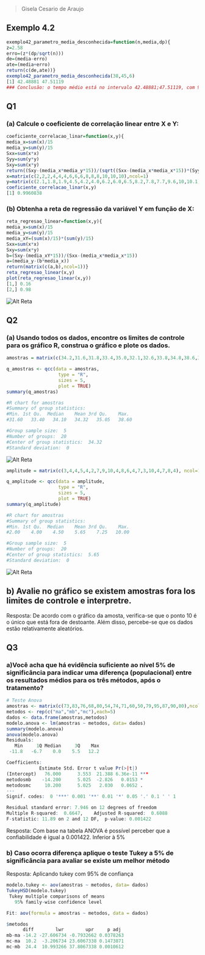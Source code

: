 > Gisela Cesario de Araujo

## Exemplo 4.2
````R
exemplo42_parametro_media_desconhecida=function(n,media,dp){
z=2.58
erro=(z*(dp/sqrt(n)))
de=(media-erro)
ate=(media+erro)
return(c(de,ate))}
exemplo42_parametro_media_desconhecida(38,45,6)
[1] 42.48881 47.51119
### Conclusão: o tempo médio está no intervalo 42.48881;47.51119, com 99% de confiança
````


## Q1
### (a) Calcule o coeficiente de correlação linear entre X e Y:

````R
coeficiente_correlacao_linar=function(x,y){
media_x=sum(x)/15
media_y=sum(y)/15
Sxx=sum(x*x)
Syy=sum(y*y)
Sxy=sum(x*y)
return((Sxy-(media_x*media_y*15))/(sqrt((Sxx-(media_x*media_x*15))*(Syy-(media_y*media_y*15)))))}
x=matrix(c(2,2,2,4,4,4,6,6,6,8,8,8,10,10,10),ncol=1)
y=matrix(c(2.1,1.8,1.9,4.5,4.2,4.0,6.2,6.0,6.5,8.2,7.8,7.7,9.6,10,10.1),ncol=1)
coeficiente_correlacao_linar(x,y)
[1] 0.9960838
````
### (b) Obtenha a reta de regressão da variável Y em função de X:

````R
reta_regresao_linear=function(x,y){
media_x=sum(x)/15
media_y=sum(y)/15
media_xY=(sum(x)/15)*(sum(y)/15)
Sxx=sum(x*x)
Sxy=sum(x*y)
b=(Sxy-(media_xY*15))/(Sxx-(media_x*media_x*15))
a=(media_y-(b*media_x))
return(matrix(c(a,b),ncol=1))}
reta_regresao_linear(x,y)
plot(reta_regresao_linear(x,y))
[1,] 0.16
[2,] 0.98
````
![Alt Reta](https://github.com/gicesario/funcoes-linguagem-R/blob/main/q1_b.jpeg "Reta")

## Q2
### (a) Usando todos os dados, encontre os limites de controle para os gráfico R, construa o gráfico e plote os dados.

````R
amostras = matrix(c(34.2,31.6,31.8,33.4,35.0,32.1,32.6,33.8,34.8,38.6,35.4,34.0,36.0,37.2,35.2,33.4,35.0,34.4,33.9,34.0), ncol=1)

q_amostras <- qcc(data = amostras,
                   type = "R",
                   sizes = 5,
                   plot = TRUE)
summary(q_amostras)

#R chart for amostras
#Summary of group statistics:
#Min. 1st Qu.  Median    Mean 3rd Qu.    Max.
#31.60   33.40   34.10   34.32   35.05   38.60

#Group sample size:  5
#Number of groups:  20
#Center of group statistics:  34.32
#Standard deviation:  0
````

![Alt Reta](https://github.com/gicesario/funcoes-linguagem-R/blob/main/q2_amostras.jpeg "amostras")

````R
amplitude = matrix(c(3,4,4,5,4,2,7,9,10,4,8,6,4,7,3,10,4,7,8,4), ncol=1)

q_amplitude <- qcc(data = amplitude,
                   type = "R",
                   sizes = 5,
                   plot = TRUE)
summary(q_amplitude)

#R chart for amostras
#Summary of group statistics:
#Min. 1st Qu.  Median    Mean 3rd Qu.    Max.
#2.00    4.00    4.50    5.65    7.25   10.00

#Group sample size:  5
#Number of groups:  20
#Center of group statistics:  5.65
#Standard deviation:  0
````
![Alt Reta](https://github.com/gicesario/funcoes-linguagem-R/blob/main/q2_amplitude.jpeg "Amplitude")

## b) Avalie no gráfico se existem amostras fora los limites de controle e interpretre.
Resposta: De acordo com o gráfico da amosta, verifica-se que o ponto 10 é o único que está fora de destoante. Além disso, percebe-se que os dados estão relativamente aleatórios.


## Q3
### a)Você acha que há evidência suficiente ao nível 5% de significância para indicar uma diferença (populacional) entre os resultados médios para os três métodos, após o tratamento? 

````R
# Teste Anova
amostras <- matrix(c(73,83,76,68,80,54,74,71,60,50,79,95,87,90,80),ncol=1)
metodos <- rep(c("ma","mb","mc"),each=5)
dados <- data.frame(amostras,metodos)
modelo.anova <- lm(amostras ~ metodos, data= dados)
summary(modelo.anova)
anova(modelo.anova)
Residuals:
   Min     1Q Median     3Q    Max
 -11.8   -6.7    0.0    5.5   12.2

Coefficients:
            Estimate Std. Error t value Pr(>|t|)
(Intercept)   76.000      3.553  21.388 6.36e-11 ***
metodosmb    -14.200      5.025  -2.826   0.0153 *
metodosmc     10.200      5.025   2.030   0.0652 .
---
Signif. codes:  0 '***' 0.001 '**' 0.01 '*' 0.05 '.' 0.1 ' ' 1

Residual standard error: 7.946 on 12 degrees of freedom
Multiple R-squared:  0.6647,    Adjusted R-squared:  0.6088
F-statistic: 11.89 on 2 and 12 DF,  p-value: 0.001422
````
Resposta: Com base na tabela ANOVA é possível perceber que a confiabilidade é igual a 0.001422. Inferior à 5%
### b) Caso ocorra diferença aplique o teste Tukey a 5% de significância para avaliar se existe um melhor método
Resposta: Aplicando tukey com 95% de confiança 
 ````R
modelo.tukey <- aov(amostras ~ metodos, data= dados)
TukeyHSD(modelo.tukey)
  Tukey multiple comparisons of means
    95% family-wise confidence level

Fit: aov(formula = amostras ~ metodos, data = dados)

$metodos
       diff        lwr        upr     p adj
mb-ma -14.2 -27.606734 -0.7932662 0.0378263
mc-ma  10.2  -3.206734 23.6067338 0.1473871
mc-mb  24.4  10.993266 37.8067338 0.0010612
````
